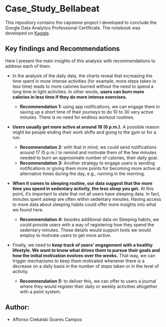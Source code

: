 # Case_Study_Bellabeat
This repository contains the capstone project I developed to conclude the Google Data Analytics Professional Certificate. The notebook was developed on [Kaggle](https://www.kaggle.com/code/affonsocampos/case-study-bellabeat).

## Key findings and Recommendations
Here I present the main insights of this analysis with recommendations to address each of them. 

* In the analysis of the daily data, the charts reveal that increasing the time spent in more intense activities (for example, more steps taken in less time) leads to more calories burned without the need to spend a long time in light activities. In other words, **users can burn more calories in less time if they do more intense exercises.** 
  * **Recommendation 1:** using app notifications, we can engage them in saving up a short time of their journeys to do 10 to 30 very active minutes. There is no need for endless workout routines.


* **Users usually get more active at around 18 (6 p.m.).** A possible reason might be people ending their work shifts and going to the gym or for a run. 
  * **Recommendation 2:** with that in mind, we could send notifications around 17 (5 p.m.) to remind and motivate them of the few minutes needed to burn an approximate number of calories, their daily goal.
  * **Recommendation 3:** Another strategy to engage users is sending notifications or giving them more points for becoming more active at alternative times during the day, e.g., running in the morning.
  

* **When it comes to sleeping routine, our data suggest that the more time you spend in sedentary activity, the less sleep you get.** At this point, it’s important to state that not all users have sleeping data. In fact, minutes spent asleep are often within sedentary minutes. Having access to more data about sleeping habits could offer more insights into what we found here.
  * **Recommendation 4:** besides additional data on Sleeping habits, we could provide users with a way of registering how they spend the sedentary minutes. These details would support tools we would employ to motivate users to get more active.

* Finally, we need to **keep track of users’ engagement with a healthy lifestyle. We want to know what drives them to pursue their goals and how the initial motivation evolves over the weeks.** That way, we can trigger mechanisms to keep them motivated whenever there is a decrease on a daily basis in the number of steps taken or in the level of activity.
  * **Recommendation 5:** to deliver this, we can offer to users a journal where they would register their daily or weekly activities altogether with a point system.


## Author:
* Affonso Ciekalski Soares Campos
